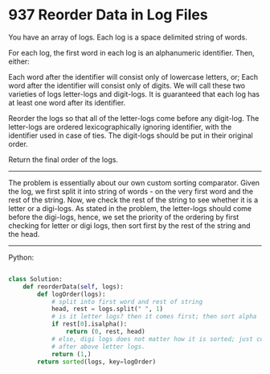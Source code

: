 # 937 Reorder Data in Log Files

You have an array of logs.  Each log is a space delimited string of words.

For each log, the first word in each log is an alphanumeric identifier.  Then,
either:

Each word after the identifier will consist only of lowercase letters, or;
Each word after the identifier will consist only of digits.
We will call these two varieties of logs letter-logs and digit-logs.  It is
guaranteed that each log has at least one word after its identifier.

Reorder the logs so that all of the letter-logs come before any digit-log.  The
letter-logs are ordered lexicographically ignoring identifier, with the
identifier used in case of ties.  The digit-logs should be put in their
original order.

Return the final order of the logs.

---

The problem is essentially about our own custom sorting comparator. Given the
log, we first split it into string of words - on the very first word and the
rest of the string. Now, we check the rest of the string to see whether it is
a letter or a digi-logs. As stated in the problem, the letter-logs should come
before the digi-logs, hence, we set the priority of the ordering by first
checking for letter or digi logs, then sort first by the rest of the string and
the head.

---

Python:

```python

class Solution:
    def reorderData(self, logs):
        def logOrder(logs):
            # split into first word and rest of string
            head, rest = logs.split(" ", 1)
            # is it letter logs? then it comes first; then sort alpha
            if rest[0].isalpha():
                return (0, rest, head)
            # else, digi logs does not matter how it is sorted; just comes
            # after above letter logs.
            return (1,)
        return sorted(logs, key=logOrder)
```
